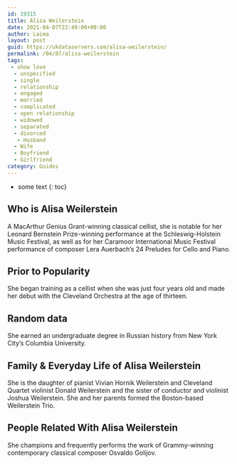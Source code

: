 ```yaml
---
id: 19315
title: Alisa Weilerstein
date: 2021-04-07T22:49:00+00:00
author: Laima
layout: post
guid: https://ukdataservers.com/alisa-weilerstein/
permalink: /04/07/alisa-weilerstein
tags:
 - show love
  - unspecified
  - single
  - relationship
  - engaged
  - married
  - complicated
  - open relationship
  - widowed
  - separated
  - divorced
   - Husband
  - Wife
  - Boyfriend
  - Girlfriend
category: Guides
---
```


* some text
{: toc}


## Who is Alisa Weilerstein
                  
                  
                  
A MacArthur Genius Grant-winning classical cellist, she is notable for her Leonard Bernstein Prize-winning performance at the Schleswig-Holstein Music Festival, as well as for her Caramoor International Music Festival performance of composer Lera Auerbach&#8217;s 24 Preludes for Cello and Piano.
                  
              
            
              
            
                
                
                
## Prior to Popularity
                  
                  
                  
She began training as a cellist when she was just four years old and made her debut with the Cleveland Orchestra at the age of thirteen.
                  
              
            
              
            
                
                
                
## Random data
                  
                  
                  
She earned an undergraduate degree in Russian history from New York City&#8217;s Columbia University.
                  
              
            
              
            
                
                
                
## Family & Everyday Life of Alisa Weilerstein
                  
                  
                  
She is the daughter of pianist Vivian Hornik Weilerstein and Cleveland Quartet violinist Donald Weilerstein and the sister of conductor and violinist Joshua Weilerstein. She and her parents formed the Boston-based Weilerstein Trio.
                  
              
            
              
            
                
                
                
## People Related With Alisa Weilerstein
                  
                  
                  
She champions and frequently performs the work of Grammy-winning contemporary classical composer Osvaldo Golijov.
                  
              
            
              
            
                
              
            
              
              
            
            
              
            
          
          
          